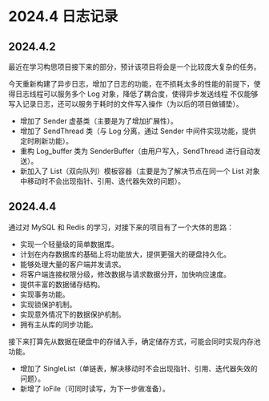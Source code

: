 # 2024.4 日志记录

## 2024.4.2

最近在学习构思项目接下来的部分，预计该项目将会是一个比较庞大复杂的任务。

今天重新构建了异步日志，增加了日志的功能，在不损耗太多的性能的前提下，使得日志线程可以服务多个 Log 对象，降低了耦合度，使得异步发送线程
不仅能够写入记录日志，还可以服务于耗时的文件写入操作（为以后的项目做铺垫）。

* 增加了 Sender 虚基类（主要是为了增加扩展性）。
* 增加了 SendThread 类（与 Log 分离，通过 Sender 中间件实现功能，提供定时刷新功能）。
* 重构 Log_buffer 类为 SenderBuffer（由用户写入，SendThread 进行自动发送）。
* 新加入了 List（双向队列）模板容器（主要是为了解决节点在同一个 List 对象中移动时不会出现指针、引用、迭代器失效的问题）。

## 2024.4.4

通过对 MySQL 和 Redis 的学习，对接下来的项目有了一个大体的思路：

* 实现一个轻量级的简单数据库。
* 计划在内存数据库的基础上将功能放大，提供更强大的硬盘持久化。
* 能够处理大量的客户端并发请求。
* 将客户端连接权限分级，修改数据与请求数据分开，加快响应速度。
* 提供丰富的数据储存结构。
* 实现事务功能。
* 实现锁保护机制。
* 实现意外情况下的数据保护机制。
* 拥有主从库的同步功能。

接下来打算先从数据在硬盘中的存储入手，确定储存方式，可能会同时实现内存池功能。

* 增加了 SingleList（单链表，解决移动时不会出现指针、引用、迭代器失效的问题）。
* 新增了 ioFile（可同时读写，为下一步做准备）。
